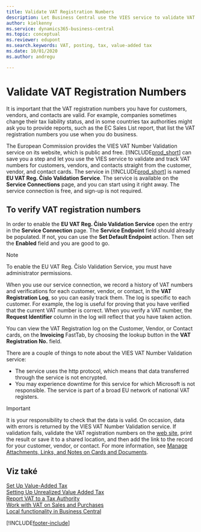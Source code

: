 ```yaml
---
title: Validate VAT Registration Numbers
description: Let Business Central use the VIES service to validate VAT registration numbers for you automatically.
author: kielkenny
ms.service: dynamics365-business-central
ms.topic: conceptual
ms.reviewer: edupont
ms.search.keywords: VAT, posting, tax, value-added tax
ms.date: 10/01/2020
ms.author: andregu

---
```


# Validate VAT Registration Numbers

It is important that the VAT registration numbers you have for customers, vendors, and contacts are valid. For example, companies sometimes change their tax liability status, and in some countries tax authorities might ask you to provide reports, such as the EC Sales List report, that list the VAT registration numbers you use when you do business.

The European Commission provides the VIES VAT Number Validation service on its website, which is public and free. [!INCLUDE[prod_short](includes/prod_short.md)] can save you a step and let you use the VIES service to validate and track VAT numbers for customers, vendors, and contacts straight from the customer, vendor, and contact cards. The service in [!INCLUDE[prod_short](includes/prod_short.md)] is named **EU VAT Reg. Číslo Validation Service**. The service is available on the **Service Connections** page, and you can start using it right away. The service connection is free, and sign-up is not required.

## To verify VAT registration numbers

In order to enable the **EU VAT Reg. Číslo Validation Service** open the entry in the **Service Connection** page. The **Service Endpoint** field should already be populated. If not, you can use the **Set Default Endpoint** action. Then set the **Enabled** field and you are good to go.

> [!NOTE]
> To enable the EU VAT Reg. Číslo Validation Service, you must have administrator permissions.

When you use our service connection, we record a history of VAT numbers and verifications for each customer, vendor, or contact, in the **VAT Registration Log**, so you can easily track them. The log is specific to each customer. For example, the log is useful for proving that you have verified that the current VAT number is correct. When you verify a VAT number, the **Request Identifier** column in the log will reflect that you have taken action.

You can view the VAT Registration log on the Customer, Vendor, or Contact cards, on the **Invoicing** FastTab, by choosing the lookup button in the **VAT Registration No.** field.

There are a couple of things to note about the VIES VAT Number Validation service:

* The service uses the http protocol, which means that data transferred through the service is not encrypted.
* You may experience downtime for this service for which Microsoft is not responsible. The service is part of a broad EU network of national VAT registers.

> [!IMPORTANT]
> It is your responsibility to check that the data is valid. On occasion, data with errors is returned by the VIES VAT Number Validation service. If validation fails, validate the VAT registration numbers on the [web site](https://ec.europa.eu/taxation_customs/vies/), print the result or save it to a shared location, and then add the link to the record for your customer, vendor, or contact. For more information, see [Manage Attachments, Links, and Notes on Cards and Documents](ui-how-add-link-to-record.md).

## Viz také

[Set Up Value-Added Tax](finance-setup-vat.md)  
[Setting Up Unrealized Value Added Tax](finance-setup-unrealized-vat.md)  
[Report VAT to a Tax Authority](finance-how-report-vat.md)  
[Work with VAT on Sales and Purchases](finance-work-with-vat.md)  
[Local functionality in Business Central](about-localization.md)


[!INCLUDE[footer-include](includes/footer-banner.md)]
